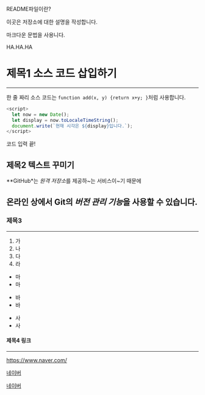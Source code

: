 README파일이란?

이곳은 저장소에 대한 설명을 작성합니다.

마크다운 문법을 사용니다.

HA.HA.HA

# 제목1 소스 코드 삽입하기
---
한 줄 짜리 소스 코드는 `function add(x, y) {return x+y; }`처럼 사용합니다.
```javascript
<script>
  let now = new Date();
  let display = now.toLocaleTimeString();
  document.write(`현재 시각은 ${display}입니다.`);
</script>
```
코드 입력 끝!


## 제목2 텍스트 꾸미기
**GitHub*는 *원격 저장소*를 제공하~는 서비스이~기 때문에

온라인 상에서 Git의 ***버전 관리 기능***을 사용할 수 있습니다.
----
### 제목3
***
1. 가
2. 나
3. 다
4. 라
- 마
- 마

* 바
* 바

+ 사
+ 사
#### 제목4 링크 
****
<https://www.naver.com/>

[네이버](https://www.naver.com/)

[네이버](https://www.naver.com/, "네이버 홈페이지")
